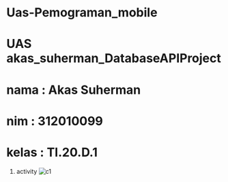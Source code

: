# Uas-Pemograman_mobile
# UAS akas_suherman_DatabaseAPIProject
# nama : Akas Suherman
# nim : 312010099
# kelas : TI.20.D.1

1. activity
![c1](https://github.com/akass25/Uas-Pemograman_mobile/assets/102292839/416daf51-f5e8-46d4-8ab3-f7c0f48dcbd6)


